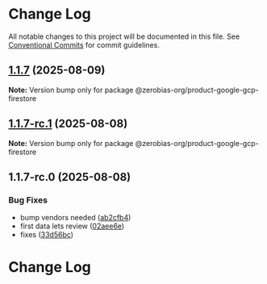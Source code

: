 # Change Log

All notable changes to this project will be documented in this file.
See [Conventional Commits](https://conventionalcommits.org) for commit guidelines.

## [1.1.7](https://github.com/zerobias-org/product/compare/@zerobias-org/product-google-gcp-firestore@1.1.7-rc.1...@zerobias-org/product-google-gcp-firestore@1.1.7) (2025-08-09)

**Note:** Version bump only for package @zerobias-org/product-google-gcp-firestore





## [1.1.7-rc.1](https://github.com/zerobias-org/product/compare/@zerobias-org/product-google-gcp-firestore@1.1.7-rc.0...@zerobias-org/product-google-gcp-firestore@1.1.7-rc.1) (2025-08-08)

**Note:** Version bump only for package @zerobias-org/product-google-gcp-firestore





## 1.1.7-rc.0 (2025-08-08)


### Bug Fixes

* bump vendors needed ([ab2cfb4](https://github.com/zerobias-org/product/commit/ab2cfb4a9cf2e3008e08b068f98011fec096c932))
* first data lets review ([02aee6e](https://github.com/zerobias-org/product/commit/02aee6e8c4f11675de7c63a00f4c8254a67a4dd7))
* fixes ([33d56bc](https://github.com/zerobias-org/product/commit/33d56bcaedf3fa5e3939a33c0fb57eda53539d05))





# Change Log
